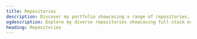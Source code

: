 ```yaml
---
title: Repositories
description: Discover my portfolio showcasing a range of repositories, a testament to my full-stack development skills and innovative solutions.
ogdescription: Explore my diverse repositories showcasing full-stack expertise and innovation.
heading: Repositories
---
```

